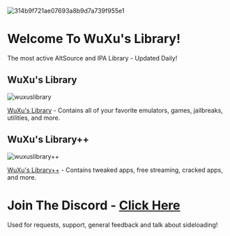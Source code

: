 ![314b9f721ae07693a8b9d7a739f955e1](https://user-images.githubusercontent.com/89362339/218333007-5a37edeb-29ae-4f97-abec-3855d2898291.png)

# Welcome To WuXu's Library! 

The most active AltSource and IPA Library - Updated Daily!

## WuXu's Library

![wuxuslibrary](https://user-images.githubusercontent.com/89362339/218333754-aa7d7f46-9a6c-4556-a1a1-a434c1d9a55b.png)

[WuXu's Library](https://altsource.by.lao.sb/browse/?source=https%3A%2F%2Fraw.githubusercontent.com%2FWuXu1%2Fwuxuslibrary%2Fmain%2Fwuxu-complete.json) - Contains all of your favorite emulators, games, jailbreaks, utilities, and more.

## WuXu's Library++

![wuxuslibrary++](https://user-images.githubusercontent.com/89362339/218333803-efc45b84-9fc9-4453-989c-3de6cf8f4490.png)

[WuXu's Library++](https://altsource.by.lao.sb/browse/?source=https%3A%2F%2Fraw.githubusercontent.com%2FWuXu1%2Fwuxuslibrary%2Fmain%2Fwuxu-complete%252B%252B.json) - Contains tweaked apps, free streaming, cracked apps, and more.

# Join The Discord - [Click Here](https://discord.gg/nKXsSdbEDc)

Used for requests, support, general feedback and talk about sideloading!
